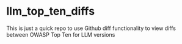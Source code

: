 # llm_top_ten_diffs
This is just a quick repo to use Github diff functionality to view diffs between OWASP Top Ten for LLM versions
